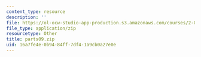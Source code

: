 ```yaml
---
content_type: resource
description: ''
file: https://ol-ocw-studio-app-production.s3.amazonaws.com/courses/2-007-design-and-manufacturing-i-spring-2009/16a7fe4e0b9484ff7df41a9cb0a27e0e_parts09.zip
file_type: application/zip
resourcetype: Other
title: parts09.zip
uid: 16a7fe4e-0b94-84ff-7df4-1a9cb0a27e0e
---
```

